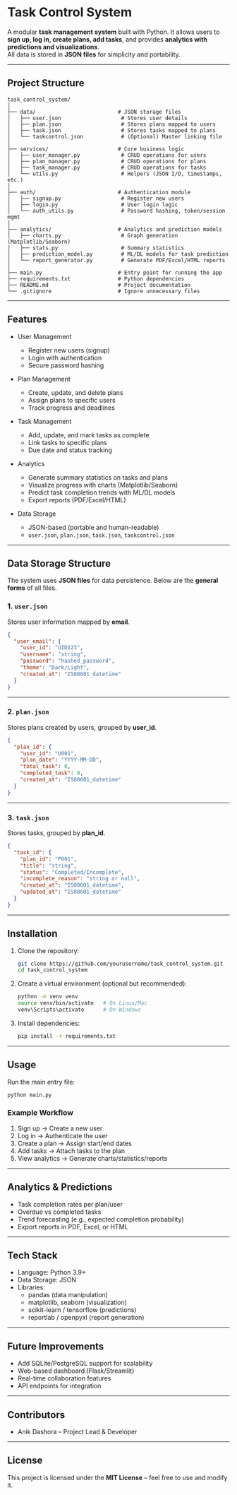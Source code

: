 # Task Control System

A modular **task management system** built with Python. It allows users to **sign up, log in, create plans, add tasks**, and provides **analytics with predictions and visualizations**.  
All data is stored in **JSON files** for simplicity and portability.

---

## Project Structure

```
task_control_system/
│
├── data/                          # JSON storage files
│   ├── user.json                   # Stores user details
│   ├── plan.json                   # Stores plans mapped to users
│   ├── task.json                   # Stores tasks mapped to plans
│   └── taskcontrol.json            # (Optional) Master linking file
│
├── services/                      # Core business logic
│   ├── user_manager.py             # CRUD operations for users
│   ├── plan_manager.py             # CRUD operations for plans
│   ├── task_manager.py             # CRUD operations for tasks
│   └── utils.py                    # Helpers (JSON I/O, timestamps, etc.)
│
├── auth/                          # Authentication module
│   ├── signup.py                   # Register new users
│   ├── login.py                    # User login logic
│   └── auth_utils.py               # Password hashing, token/session mgmt
│
├── analytics/                     # Analytics and prediction models
│   ├── charts.py                   # Graph generation (Matplotlib/Seaborn)
│   ├── stats.py                    # Summary statistics
│   ├── prediction_model.py         # ML/DL models for task prediction
│   └── report_generator.py         # Generate PDF/Excel/HTML reports
│
├── main.py                        # Entry point for running the app
├── requirements.txt               # Python dependencies
├── README.md                      # Project documentation
└── .gitignore                     # Ignore unnecessary files
```

---

## Features

- User Management
  - Register new users (signup)
  - Login with authentication
  - Secure password hashing

- Plan Management
  - Create, update, and delete plans
  - Assign plans to specific users
  - Track progress and deadlines

- Task Management
  - Add, update, and mark tasks as complete
  - Link tasks to specific plans
  - Due date and status tracking

- Analytics
  - Generate summary statistics on tasks and plans
  - Visualize progress with charts (Matplotlib/Seaborn)
  - Predict task completion trends with ML/DL models
  - Export reports (PDF/Excel/HTML)

- Data Storage
  - JSON-based (portable and human-readable)
  - `user.json`, `plan.json`, `task.json`, `taskcontrol.json`

---

## Data Storage Structure

The system uses **JSON files** for data persistence. Below are the **general forms** of all files.

### 1. `user.json`  
Stores user information mapped by **email**.  

```json
{
  "user_email": {
    "user_id": "UID123",
    "username": "string",
    "password": "hashed_password",
    "theme": "Dark/Light",
    "created_at": "ISO8601_datetime"
  }
}
```

---

### 2. `plan.json`  
Stores plans created by users, grouped by **user_id**.  

```json
{
  "plan_id": {
    "user_id": "U001",
    "plan_date": "YYYY-MM-DD",
    "total_task": 0,
    "completed_task": 0,
    "created_at": "ISO8601_datetime"
  }
}
```

---

### 3. `task.json`  
Stores tasks, grouped by **plan_id**.  

```json
{
  "task_id": {
    "plan_id": "P001",
    "title": "string",
    "status": "Completed/Incomplete",
    "incomplete_reason": "string or null",
    "created_at": "ISO8601_datetime",
    "updated_at": "ISO8601_datetime"
  }
}
```

---

## Installation

1. Clone the repository:
   ```bash
   git clone https://github.com/yourusername/task_control_system.git
   cd task_control_system
   ```

2. Create a virtual environment (optional but recommended):
   ```bash
   python -m venv venv
   source venv/bin/activate   # On Linux/Mac
   venv\Scripts\activate      # On Windows
   ```

3. Install dependencies:
   ```bash
   pip install -r requirements.txt
   ```

---

## Usage

Run the main entry file:

```bash
python main.py
```

### Example Workflow
1. Sign up → Create a new user  
2. Log in → Authenticate the user  
3. Create a plan → Assign start/end dates  
4. Add tasks → Attach tasks to the plan  
5. View analytics → Generate charts/statistics/reports  

---

## Analytics & Predictions

- Task completion rates per plan/user  
- Overdue vs completed tasks  
- Trend forecasting (e.g., expected completion probability)  
- Export reports in PDF, Excel, or HTML  

---

## Tech Stack

- Language: Python 3.9+  
- Data Storage: JSON  
- Libraries:
  - pandas (data manipulation)
  - matplotlib, seaborn (visualization)
  - scikit-learn / tensorflow (predictions)
  - reportlab / openpyxl (report generation)

---

## Future Improvements

- Add SQLite/PostgreSQL support for scalability  
- Web-based dashboard (Flask/Streamlit)  
- Real-time collaboration features  
- API endpoints for integration  

---

## Contributors

- Anik Dashora – Project Lead & Developer  

---

## License

This project is licensed under the **MIT License** – feel free to use and modify it.
